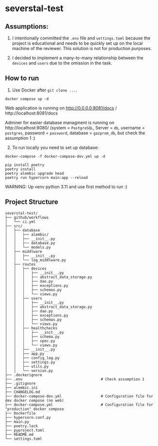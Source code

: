# severstal-test

## Assumptions:
1. I intentionally committed the `.env` file and `settings.toml` because the project is educational and needs to be quickly set up on the local machine of the reviewer. This solution is not for production purposes.

2. I decided to implement a many-to-many relationship between the `devices` and `users` due to the omission in the task.

## How to run

1. Use Docker after `git clone ...`.
```shell
docker compose up -d
```
Web application is running on http://0.0.0.0:8081/docs / http://localhost:8081/docs

Adminer for easier database managment is running on http://localhost:8080/ (system = `PostgreSQL`, Server = `db`, username = `postgres`, password = `password`, database = `gazprom_db`, but check the assumption 1 :) 

2. To run locally you need to set up database:
```shell
docker-compose -f docker-compose-dev.yml up -d
```

```shell
pip install poetry
poetry install
poetry alembic upgrade head
poetry run hypercorn main:app --reload
```
WARNING: Up venv python 3.11 and use first method to run :)

## Project Structure

```shell
severstal-test/
├── github/workflows
│   └── ci.yml
├── src/
│   ├── database
│   │   ├── alembic/
│   │   ├── __init__.py
│   │   ├── database.py
│   │   └── models.py
│   ├── middlware
│   │   ├── __init__.py
│   │   └── log_middlware.py
│   ├── routes
│   │   ├── devices
│   │   │   ├── __init__.py
│   │   │   ├── abstract_data_storage.py
│   │   │   ├── dao.py
│   │   │   ├── exceptions.py
│   │   │   ├── schemas.py
│   │   │   └── views.py
│   │   ├── users
│   │   │   ├── __init__.py
│   │   │   ├── abstract_data_storage.py
│   │   │   ├── dao.py
│   │   │   ├── exceptions.py
│   │   │   ├── schemas.py
│   │   │   └── views.py
│   │   ├── healthchecks
│   │   │   ├── __init__.py
│   │   │   ├── schema.py
│   │   │   ├── spec.py
│   │   │   └── views.py
│   │   ├── __init__.py
│   │   ├── app.py
│   │   ├── config_log.py
│   │   ├── settings.py
│   │   ├── utils.py
│   │   └── version.py
├── .dockerignore
├── .env                                    # Check assumption 1
├── .gitignore
├── alembic.ini
├── CHANGELOG.md
├── docker-compose-dev.yml                  # Configuration file for dev docker compose (no web) 
├── docker-compose.yml                      # Configuration file for "production" docker compose
├── Dockerfile
├── hypercorn.conf.py
├── main.py
├── poetry.lock
├── pyproject.toml
├── README.md
└── settings.toml
```
